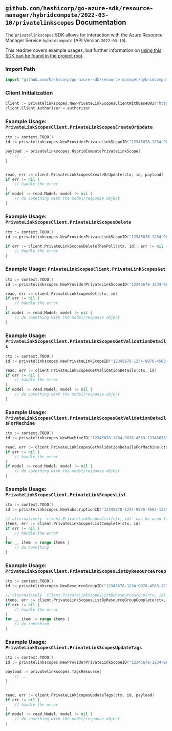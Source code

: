 
## `github.com/hashicorp/go-azure-sdk/resource-manager/hybridcompute/2022-03-10/privatelinkscopes` Documentation

The `privatelinkscopes` SDK allows for interaction with the Azure Resource Manager Service `hybridcompute` (API Version `2022-03-10`).

This readme covers example usages, but further information on [using this SDK can be found in the project root](https://github.com/hashicorp/go-azure-sdk/tree/main/docs).

### Import Path

```go
import "github.com/hashicorp/go-azure-sdk/resource-manager/hybridcompute/2022-03-10/privatelinkscopes"
```


### Client Initialization

```go
client := privatelinkscopes.NewPrivateLinkScopesClientWithBaseURI("https://management.azure.com")
client.Client.Authorizer = authorizer
```


### Example Usage: `PrivateLinkScopesClient.PrivateLinkScopesCreateOrUpdate`

```go
ctx := context.TODO()
id := privatelinkscopes.NewProviderPrivateLinkScopeID("12345678-1234-9876-4563-123456789012", "example-resource-group", "scopeValue")

payload := privatelinkscopes.HybridComputePrivateLinkScope{
	// ...
}


read, err := client.PrivateLinkScopesCreateOrUpdate(ctx, id, payload)
if err != nil {
	// handle the error
}
if model := read.Model; model != nil {
	// do something with the model/response object
}
```


### Example Usage: `PrivateLinkScopesClient.PrivateLinkScopesDelete`

```go
ctx := context.TODO()
id := privatelinkscopes.NewProviderPrivateLinkScopeID("12345678-1234-9876-4563-123456789012", "example-resource-group", "scopeValue")

if err := client.PrivateLinkScopesDeleteThenPoll(ctx, id); err != nil {
	// handle the error
}
```


### Example Usage: `PrivateLinkScopesClient.PrivateLinkScopesGet`

```go
ctx := context.TODO()
id := privatelinkscopes.NewProviderPrivateLinkScopeID("12345678-1234-9876-4563-123456789012", "example-resource-group", "scopeValue")

read, err := client.PrivateLinkScopesGet(ctx, id)
if err != nil {
	// handle the error
}
if model := read.Model; model != nil {
	// do something with the model/response object
}
```


### Example Usage: `PrivateLinkScopesClient.PrivateLinkScopesGetValidationDetails`

```go
ctx := context.TODO()
id := privatelinkscopes.NewPrivateLinkScopeID("12345678-1234-9876-4563-123456789012", "locationValue", "privateLinkScopeIdValue")

read, err := client.PrivateLinkScopesGetValidationDetails(ctx, id)
if err != nil {
	// handle the error
}
if model := read.Model; model != nil {
	// do something with the model/response object
}
```


### Example Usage: `PrivateLinkScopesClient.PrivateLinkScopesGetValidationDetailsForMachine`

```go
ctx := context.TODO()
id := privatelinkscopes.NewMachineID("12345678-1234-9876-4563-123456789012", "example-resource-group", "machineValue")

read, err := client.PrivateLinkScopesGetValidationDetailsForMachine(ctx, id)
if err != nil {
	// handle the error
}
if model := read.Model; model != nil {
	// do something with the model/response object
}
```


### Example Usage: `PrivateLinkScopesClient.PrivateLinkScopesList`

```go
ctx := context.TODO()
id := privatelinkscopes.NewSubscriptionID("12345678-1234-9876-4563-123456789012")

// alternatively `client.PrivateLinkScopesList(ctx, id)` can be used to do batched pagination
items, err := client.PrivateLinkScopesListComplete(ctx, id)
if err != nil {
	// handle the error
}
for _, item := range items {
	// do something
}
```


### Example Usage: `PrivateLinkScopesClient.PrivateLinkScopesListByResourceGroup`

```go
ctx := context.TODO()
id := privatelinkscopes.NewResourceGroupID("12345678-1234-9876-4563-123456789012", "example-resource-group")

// alternatively `client.PrivateLinkScopesListByResourceGroup(ctx, id)` can be used to do batched pagination
items, err := client.PrivateLinkScopesListByResourceGroupComplete(ctx, id)
if err != nil {
	// handle the error
}
for _, item := range items {
	// do something
}
```


### Example Usage: `PrivateLinkScopesClient.PrivateLinkScopesUpdateTags`

```go
ctx := context.TODO()
id := privatelinkscopes.NewProviderPrivateLinkScopeID("12345678-1234-9876-4563-123456789012", "example-resource-group", "scopeValue")

payload := privatelinkscopes.TagsResource{
	// ...
}


read, err := client.PrivateLinkScopesUpdateTags(ctx, id, payload)
if err != nil {
	// handle the error
}
if model := read.Model; model != nil {
	// do something with the model/response object
}
```

